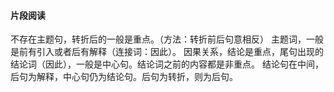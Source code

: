 #### 片段阅读
不存在主题句，转折后的一般是重点。（方法：转折前后句意相反）
主题词，一般是前有引入或者后有解释（连接词：因此）。
因果关系，结论是重点，尾句出现的结论词（因此），一般是中心句。结论词之前的内容都是非重点。
结论句在中间，后句为解释，中心句仍为结论句。后句为转折，则为后句。
